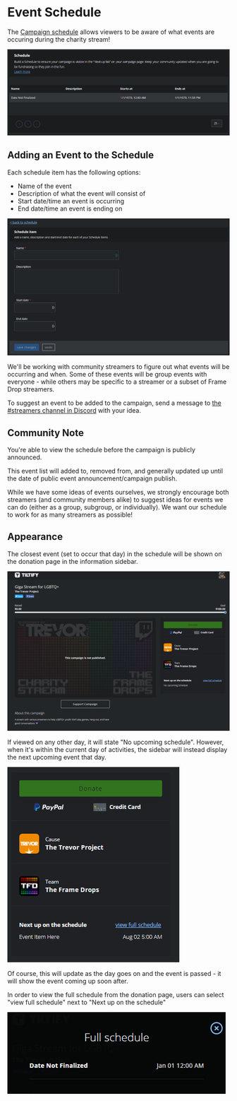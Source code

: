 # Event Schedule

The [Campaign schedule](https://info.tiltify.com/a/solutions/articles/43000008835?portalId=43000014313) allows viewers to
be aware of what events are occuring during the charity stream!

![A list of scheduled events in Titlify's dashboard](./tiltify_schedule_list.png)

## Adding an Event to the Schedule

Each schedule item has the following options:

- Name of the event
- Description of what the event will consist of
- Start date/time an event is occurring
- End date/time an event is ending on

![Reward options screen](./tiltify_schedule_items_options.png)

We'll be working with community streamers to figure out what events will be occurring and when. Some of these events will
be group events with everyone - while others may be specific to a streamer or a subset of Frame Drop streamers.

To suggest an event to be added to the campaign, send a message to [the #streamers channel in Discord](https://discord.theframedrops.com) with your idea.

## Community Note

You're able to view the schedule before the campaign is publicly announced.

This event list will added to, removed from, and generally updated up until the date of public event announcement/campaign publish.

While we have some ideas of events ourselves, we strongly encourage both streamers (and community members alike) to suggest
ideas for events we can do (either as a group, subgroup, or individually). We want our schedule to work for as many streamers as possible!

## Appearance

The closest event (set to occur that day) in the schedule will be shown on the donation page in the information sidebar.

![The donation page with "Next up on the schedule" listed in the info sidebar.](./upcoming_schedule.png)

If viewed on any other day, it will state "No upcoming schedule". However, when it's within the current day of activities,
the sidebar will instead display the next upcoming event that day.

![When an event is for the same day, it will show in said sidebar](./next_up_schedule.png)

Of course, this will update as the day goes on and the event is passed - it will show the event coming up soon after.

In order to view the full schedule from the donation page, users can select "view full schedule" next to "Next up on the schedule"

![The full schedule will open in a dialog and display the date and time events are occurring](./full_schedule.png)
